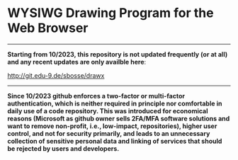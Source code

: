 # WYSIWG Drawing Program for the Web Browser

---

**Starting from 10/2023, this repository is not updated frequently (or at all) and any recent updates are only availble here**:

http://git.edu-9.de/sbosse/drawx

---

**Since 10/2023 github enforces a two-factor or multi-factor authentication, which is neither required in principle nor comfortable in daily use of a code repository. This was introduced for economical reasons (Microsoft as github owner sells 2FA/MFA software solutions and want to remove non-profit, i.e., low-impact, repositories), higher user control, and not for security primarily, and leads to an unnecessary collection of sensitive personal data and linking of services that should be rejected by users and developers.**



